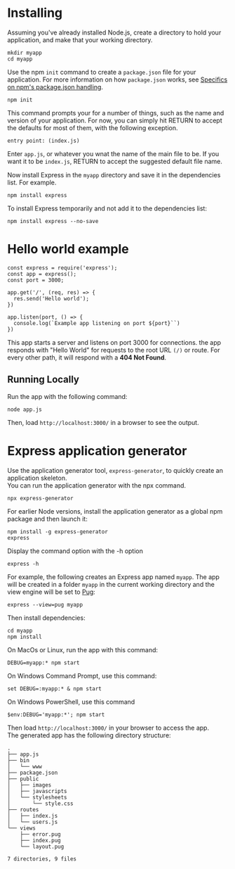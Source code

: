 # Installing

Assuming you've already installed Node.js, create a directory to hold your application, and make that your working directory.

    mkdir myapp
    cd myapp

Use the npm `init` command to create a `package.json` file for your application. For more information on how `package.json` works, see [Specifics on npm's package.json handling](https://docs.npmjs.com/files/package.json). </br>

    npm init

This command prompts your for a number of things, such as the name and version of your application. For now, you can simply hit RETURN to accept the defaults for most of them, with the following exception.

    entry point: (index.js)

Enter `app.js`, or whatever you wnat the name of the main file to be. If you want it to be `index.js`, RETURN to accept the suggested default file name.</br>

Now install Express in the `myapp` directory and save it in the dependencies list. For example.</br>

    npm install express

To install Express temporarily and not add it to the dependencies list:</br>

    npm install express --no-save

# Hello world example

    const express = require('express');
    const app = express();
    const port = 3000;

    app.get('/', (req, res) => {
      res.send('Hello world');
    })

    app.listen(port, () => {
      console.log(`Example app listening on port ${port}``)
    })

This app starts a server and listens on port 3000 for connections. the app responds with "Hello World" for requests to the root URL `(/)` or route. For every other path, it will respond with a **404 Not Found**.</br>

## Running Locally

Run the app with the following command:

    node app.js

Then, load `http://localhost:3000/` in a browser to see the output.

# Express application generator

Use the application generator tool, `express-generator`, to quickly create an application skeleton.</br>
You can run the application generator with the npx command.</br>

    npx express-generator

For earlier Node versions, install the application generator as a global npm package and then launch it:

    npm install -g express-generator
    express

Display the command option with the -h option

    express -h

For example, the following creates an Express app named `myapp`. The app will be created in a folder `myapp` in the current working directory and the view engine will be set to [Pug](https://pugjs.org/):

    express --view=pug myapp

Then install dependencies:

    cd myapp
    npm install

On MacOs or Linux, run the app with this command:

    DEBUG=myapp:* npm start

On Windows Command Prompt, use this command:

    set DEBUG=:myapp:* & npm start

On Windows PowerShell, use this command

    $env:DEBUG='myapp:*'; npm start

Then load `http://localhost:3000/` in your browser to access the app.</br>
The generated app has the following directory structure:

    .
    ├── app.js
    ├── bin
    │   └── www
    ├── package.json
    ├── public
    │   ├── images
    │   ├── javascripts
    │   └── stylesheets
    │       └── style.css
    ├── routes
    │   ├── index.js
    │   └── users.js
    └── views
        ├── error.pug
        ├── index.pug
        └── layout.pug

    7 directories, 9 files